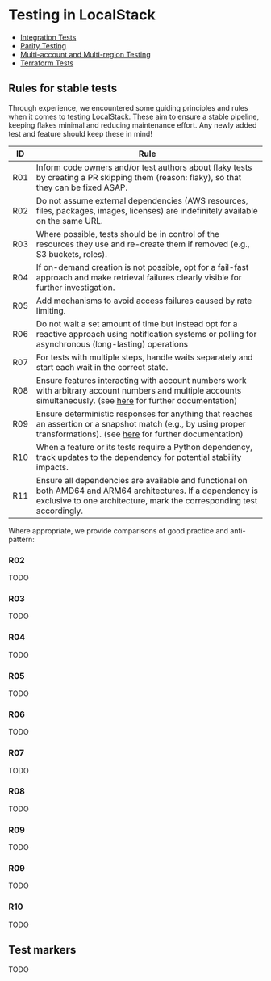 # Testing in LocalStack

- [Integration Tests](integration-tests/README.md)
- [Parity Testing](parity-testing/README.md)
- [Multi-account and Multi-region Testing](multi-account-region-testing/README.md)
- [Terraform Tests](terraform-tests/README.md)

## Rules for stable tests

Through experience, we encountered some guiding principles and rules when it comes to testing LocalStack.
These aim to ensure a stable pipeline, keeping flakes minimal and reducing maintenance effort.
Any newly added test and feature should keep these in mind!

| **ID** | **Rule** |
|-------|-----------|
| R01 | Inform code owners and/or test authors about flaky tests by creating a PR skipping them (reason: flaky), so that they can be fixed ASAP. |
| R02 | Do not assume external dependencies (AWS resources, files, packages, images, licenses) are indefinitely available on the same URL. |
| R03 | Where possible, tests should be in control of the resources they use and re-create them if removed (e.g., S3 buckets, roles). |
| R04 | If on-demand creation is not possible, opt for a fail-fast approach and make retrieval failures clearly visible for further investigation. |
| R05 | Add mechanisms to avoid access failures caused by rate limiting. |
| R06 | Do not wait a set amount of time but instead opt for a reactive approach using notification systems or polling for asynchronous (long-lasting) operations |
| R07 | For tests with multiple steps, handle waits separately and start each wait in the correct state. |
| R08 | Ensure features interacting with account numbers work with arbitrary account numbers and multiple accounts simultaneously. (see [here](multi-account-region-testing/README.md) for further documentation) |
| R09 | Ensure deterministic responses for anything that reaches an assertion or a snapshot match (e.g., by using proper transformations). (see [here](parity-testing/README.md) for further documentation) |
| R10 | When a feature or its tests require a Python dependency, track updates to the dependency for potential stability impacts. |
| R11 | Ensure all dependencies are available and functional on both AMD64 and ARM64 architectures. If a dependency is exclusive to one architecture, mark the corresponding test accordingly. |

Where appropriate, we provide comparisons of good practice and anti-pattern:

### R02

TODO

### R03

TODO

### R04

TODO

### R05

TODO

### R06

TODO

### R07

TODO

### R08

TODO

### R09

TODO

### R09

TODO

### R10

TODO

## Test markers

TODO
